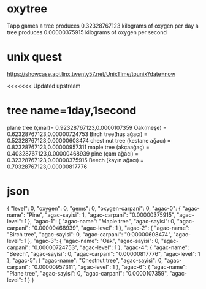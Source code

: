 # oxytree
Tapp games
a tree produces 0.32328767123 kilograms of oxygen per day
a tree produces 0.00000375915 kilograms of oxygen per second

# unix quest
https://showcase.api.linx.twenty57.net/UnixTime/tounix?date=now

<<<<<<< Updated upstream
# tree name=1day,1second

plane tree (çınar)= 0.92328767123,0.0000107359
Oak(meşe) = 0.62328767123,0.00000724753
Birch tree(huş ağacı) = 0.52328767123,0.00000608474
chest nut tree (kestane ağacı) = 0.82328767123,0.00000957311
maple tree (akçaağaç) = 0.40328767123,0.00000468939
pine (çam ağacı) = 0.32328767123,0.00000375915
Beech (kayın ağacı) = 0.70328767123,0.00000817776

# json
{
  "level": 0,
  "oxygen": 0,
  "gems": 0,
  "oxygen-carpani": 0,
  "agac-0": {
    "agac-name": "Pine",
    "agac-sayisi": 1,
    "agac-carpani": "0.00000375915",
    "agac-level": 1
  },
  "agac-1": {
    "agac-name": "Maple tree",
    "agac-sayisi": 0,
    "agac-carpani": "0.00000468939",
    "agac-level": 1
  },
  "agac-2": {
    "agac-name": "Birch tree",
    "agac-sayisi": 0,
    "agac-carpani": "0.00000608474",
    "agac-level": 1
  },
  "agac-3": {
    "agac-name": "Oak",
    "agac-sayisi": 0,
    "agac-carpani": "0.00000724753",
    "agac-level": 1
  },
  "agac-4": {
    "agac-name": "Beech",
    "agac-sayisi": 0,
    "agac-carpani": "0.00000817776",
    "agac-level": 1
  },
  "agac-5": {
    "agac-name": "Chestnut tree",
    "agac-sayisi": 0,
    "agac-carpani": "0.00000957311",
    "agac-level": 1
  },
  "agac-6": {
    "agac-name": "Plane tree",
    "agac-sayisi": 0,
    "agac-carpani": "0.0000107359",
    "agac-level": 1
  }
}
